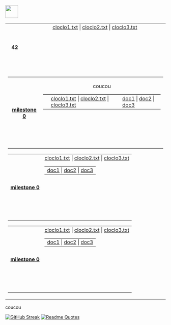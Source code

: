 <img src="https://raw.githubusercontent.com/innng/innng/master/assets/kyubey.gif" height="40" />


<table align="center">
  <!-- Ligne principale avec le titre et le premier bloc de fichiers -->
  <tr align="center"  valign="center" height="150">
    <th colspan="1" height="150">42</th>
    <td align="center" valign="top" height="150">
      <a href="test1/cloclo1.txt">cloclo1.txt</a> |
      <a href="test1/cloclo2.txt">cloclo2.txt</a> |
      <a href="test1/cloclo3.txt">cloclo3.txt</a>
    </td>
  </tr>
  <!-- Une seule cellule contenant tous les autres tableaux en ligne -->
  <tr>
    <td colspan="2" align="center" valign="center">
    <table align="center">
      <tr align="center" valign="center" height="150">
        <th height="150"><a href="test3/cloclo1.txt">milestone 0</a></th>
          <td>
            <table align="center" valign="center" height="150">
              <td>
                <td>
                <a href="test3/cloclo1.txt">cloclo1.txt</a> |
                <a href="test3/cloclo2.txt">cloclo2.txt</a> |
                <a href="test3/cloclo3.txt">cloclo3.txt</a>
                </td>
                <td>
                <a href="test3/cloclo1.txt">doc1</a> |
                <a href="test3/cloclo2.txt">doc2</a> |
                <a href="test3/cloclo3.txt">doc3</a>
                </td>
              </td>
              <tr>
                <p >coucou</p>
              </tr>
          </table
        </td>
      </tr>
      </table>
    <table align="center">
      <tr align="center" valign="center" height="150">
        <th height="150"><a href="test3/cloclo1.txt">milestone 0</a></th>
          <td>
            <table align="center" valign="center" height="150">
              <tr>
                <a href="test3/cloclo1.txt">cloclo1.txt</a> |
                <a href="test3/cloclo2.txt">cloclo2.txt</a> |
                <a href="test3/cloclo3.txt">cloclo3.txt</a>
              </tr>
              <td>
                <a href="test3/cloclo1.txt">doc1</a> |
                <a href="test3/cloclo2.txt">doc2</a> |
                <a href="test3/cloclo3.txt">doc3</a>
              </td>
          </table
        </td>
      </tr>
      </table>
    <table align="center">
      <tr align="center" valign="center" height="150">
        <th height="150"><a href="test3/cloclo1.txt">milestone 0</a></th>
          <td>
            <table align="center" valign="center" height="150">
              <tr>
                <a href="test3/cloclo1.txt">cloclo1.txt</a> |
                <a href="test3/cloclo2.txt">cloclo2.txt</a> |
                <a href="test3/cloclo3.txt">cloclo3.txt</a>
              </tr>
              <td>
                <a href="test3/cloclo1.txt">doc1</a> |
                <a href="test3/cloclo2.txt">doc2</a> |
                <a href="test3/cloclo3.txt">doc3</a>
              </td>
          </table
        </td>
      </tr>
      </table>
    </td>
  </tr>
</table>

<p>coucou</p>

[![GitHub Streak](https://streak-stats.demolab.com?user=zoyern&theme=nord&border_radius=10&date_format=j%20M%5B%20Y%5D&mode=weekly&card_width=600&card_height=50&dates=4C566A&hide_current_streak=true&hide_longest_streak=true)](https://git.io/streak-stats)
[![Readme Quotes](https://quotes-github-readme.vercel.app/api?type=horizontal&theme=nord)](https://github.com/piyushsuthar/github-readme-quotes)
